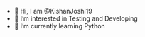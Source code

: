 - 👋 Hi, I am @KishanJoshi19
- 👀 I’m interested in Testing and Developing
- 🌱 I’m currently learning Python

<!---
KishanJoshi19/KishanJoshi19 is a ✨ special ✨ repository because its `README.md` (this file) appears on your GitHub profile.
You can click the Preview link to take a look at your changes.
--->
